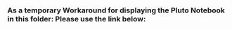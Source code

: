 ### As a temporary Workaround for displaying the Pluto Notebook in this folder: Please use the link below:

[](file:///Users/rl10/Desktop/GradiantDesc.jl%20(1).html)
